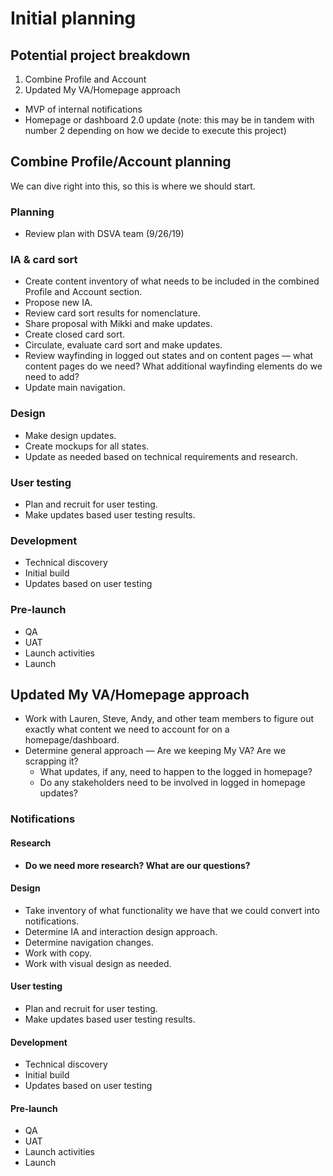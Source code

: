 # Initial planning

## Potential project breakdown

1. Combine Profile and Account
2. Updated My VA/Homepage approach
- MVP of internal notifications
- Homepage or dashboard 2.0 update (note: this may be in tandem with number 2 depending on how we decide to execute this project)

## Combine Profile/Account planning

We can dive right into this, so this is where we should start.

### Planning
- Review plan with DSVA team (9/26/19)

### IA & card sort
- Create content inventory of what needs to be included in the combined Profile and Account section.
- Propose new IA.
- Review card sort results for nomenclature.
- Share proposal with Mikki and make updates.
- Create closed card sort.
- Circulate, evaluate card sort and make updates.
- Review wayfinding in logged out states and on content pages — what content pages do we need? What additional wayfinding elements do we need to add?
- Update main navigation.

### Design
- Make design updates.
- Create mockups for all states.
- Update as needed based on technical requirements and research.

### User testing 
- Plan and recruit for user testing.
- Make updates based user testing results.

### Development

- Technical discovery
- Initial build
- Updates based on user testing

### Pre-launch

- QA
- UAT
- Launch activities
- Launch

## Updated My VA/Homepage approach

- Work with Lauren, Steve, Andy, and other team members to figure out exactly what content we need to account for on a homepage/dashboard.
- Determine general approach 
  — Are we keeping My VA? Are we scrapping it? 
  - What updates, if any, need to happen to the logged in homepage? 
  - Do any stakeholders need to be involved in logged in homepage updates? 

### Notifications

#### Research

- **Do we need more research? What are our questions?**

#### Design

- Take inventory of what functionality we have that we could convert into notifications.
- Determine IA and interaction design approach.
- Determine navigation changes.
- Work with copy.
- Work with visual design as needed.

#### User testing 

- Plan and recruit for user testing.
- Make updates based user testing results.

#### Development

- Technical discovery
- Initial build
- Updates based on user testing

#### Pre-launch

- QA
- UAT
- Launch activities
- Launch
